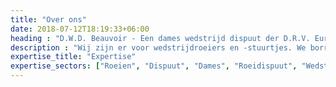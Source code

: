 ```yaml
---
title: "Over ons"
date: 2018-07-12T18:19:33+06:00
heading : "D.W.D. Beauvoir - Een dames wedstrijd dispuut der D.R.V. Euros"
description : "Wij zijn er voor wedstrijdroeiers en -stuurtjes. We borrelen elke donderdag op de Sevende Camer en organiseren daarnaast ook nog activiteiten, onder andere het de Wedstrijdavond tijdens de NIKE, het Zomerdiner en het Lintendiner."
expertise_title: "Expertise"
expertise_sectors: ["Roeien", "Dispuut", "Dames", "Roeidispuut", "Wedstrijdroeien", "Wedstrijddispuut", "Sport", "Krachttraining", "Euros", "DRV Euros", "Borrelen"]
---
```


